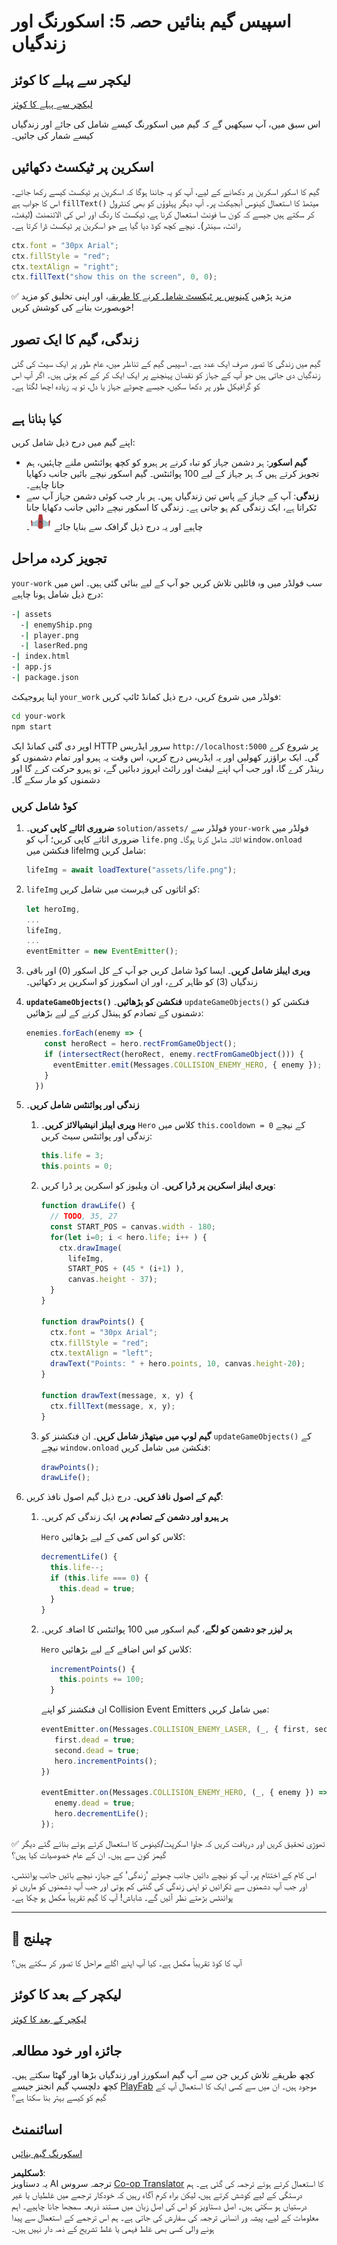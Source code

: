 <!--
CO_OP_TRANSLATOR_METADATA:
{
  "original_hash": "4e8250db84b027c9ff816b4e4c093457",
  "translation_date": "2025-08-25T22:03:11+00:00",
  "source_file": "6-space-game/5-keeping-score/README.md",
  "language_code": "ur"
}
-->
# اسپیس گیم بنائیں حصہ 5: اسکورنگ اور زندگیاں

## لیکچر سے پہلے کا کوئز

[لیکچر سے پہلے کا کوئز](https://ashy-river-0debb7803.1.azurestaticapps.net/quiz/37)

اس سبق میں، آپ سیکھیں گے کہ گیم میں اسکورنگ کیسے شامل کی جائے اور زندگیاں کیسے شمار کی جائیں۔

## اسکرین پر ٹیکسٹ دکھائیں

گیم کا اسکور اسکرین پر دکھانے کے لیے، آپ کو یہ جاننا ہوگا کہ اسکرین پر ٹیکسٹ کیسے رکھا جائے۔ اس کا جواب ہے `fillText()` میتھڈ کا استعمال کینوس آبجیکٹ پر۔ آپ دیگر پہلوؤں کو بھی کنٹرول کر سکتے ہیں جیسے کہ کون سا فونٹ استعمال کرنا ہے، ٹیکسٹ کا رنگ اور اس کی الائنمنٹ (لیفٹ، رائٹ، سینٹر)۔ نیچے کچھ کوڈ دیا گیا ہے جو اسکرین پر ٹیکسٹ ڈرا کرتا ہے۔

```javascript
ctx.font = "30px Arial";
ctx.fillStyle = "red";
ctx.textAlign = "right";
ctx.fillText("show this on the screen", 0, 0);
```

✅ مزید پڑھیں [کینوس پر ٹیکسٹ شامل کرنے کا طریقہ](https://developer.mozilla.org/docs/Web/API/Canvas_API/Tutorial/Drawing_text)، اور اپنی تخلیق کو مزید خوبصورت بنانے کی کوشش کریں!

## زندگی، گیم کا ایک تصور

گیم میں زندگی کا تصور صرف ایک عدد ہے۔ اسپیس گیم کے تناظر میں، عام طور پر ایک سیٹ کی گئی زندگیاں دی جاتی ہیں جو آپ کے جہاز کو نقصان پہنچنے پر ایک ایک کر کے کم ہوتی ہیں۔ اگر آپ اس کو گرافیکل طور پر دکھا سکیں، جیسے چھوٹے جہاز یا دل، تو یہ زیادہ اچھا لگتا ہے۔

## کیا بنانا ہے

اپنے گیم میں درج ذیل شامل کریں:

- **گیم اسکور**: ہر دشمن جہاز کو تباہ کرنے پر ہیرو کو کچھ پوائنٹس ملنے چاہئیں، ہم تجویز کرتے ہیں کہ ہر جہاز کے لیے 100 پوائنٹس۔ گیم اسکور نیچے بائیں جانب دکھایا جانا چاہیے۔
- **زندگی**: آپ کے جہاز کے پاس تین زندگیاں ہیں۔ ہر بار جب کوئی دشمن جہاز آپ سے ٹکراتا ہے، ایک زندگی کم ہو جاتی ہے۔ زندگی کا اسکور نیچے دائیں جانب دکھایا جانا چاہیے اور یہ درج ذیل گرافک سے بنایا جائے ![زندگی کی تصویر](../../../../translated_images/life.6fb9f50d53ee0413cd91aa411f7c296e10a1a6de5c4a4197c718b49bf7d63ebf.ur.png)۔

## تجویز کردہ مراحل

`your-work` سب فولڈر میں وہ فائلیں تلاش کریں جو آپ کے لیے بنائی گئی ہیں۔ اس میں درج ذیل شامل ہونا چاہیے:

```bash
-| assets
  -| enemyShip.png
  -| player.png
  -| laserRed.png
-| index.html
-| app.js
-| package.json
```

اپنا پروجیکٹ `your_work` فولڈر میں شروع کریں، درج ذیل کمانڈ ٹائپ کریں:

```bash
cd your-work
npm start
```

اوپر دی گئی کمانڈ ایک HTTP سرور ایڈریس `http://localhost:5000` پر شروع کرے گی۔ ایک براؤزر کھولیں اور یہ ایڈریس درج کریں، اس وقت یہ ہیرو اور تمام دشمنوں کو رینڈر کرے گا، اور جب آپ اپنے لیفٹ اور رائٹ ایروز دبائیں گے، تو ہیرو حرکت کرے گا اور دشمنوں کو مار سکے گا۔

### کوڈ شامل کریں

1. **ضروری اثاثے کاپی کریں**۔ `solution/assets/` فولڈر سے `your-work` فولڈر میں ضروری اثاثے کاپی کریں؛ آپ کو `life.png` اثاثہ شامل کرنا ہوگا۔ `window.onload` فنکشن میں lifeImg شامل کریں:

    ```javascript
    lifeImg = await loadTexture("assets/life.png");
    ```

1. `lifeImg` کو اثاثوں کی فہرست میں شامل کریں:

    ```javascript
    let heroImg,
    ...
    lifeImg,
    ...
    eventEmitter = new EventEmitter();
    ```
  
2. **ویری ایبلز شامل کریں**۔ ایسا کوڈ شامل کریں جو آپ کے کل اسکور (0) اور باقی زندگیاں (3) کو ظاہر کرے، اور ان اسکورز کو اسکرین پر دکھائیں۔

3. **`updateGameObjects()` فنکشن کو بڑھائیں**۔ `updateGameObjects()` فنکشن کو دشمنوں کے تصادم کو ہینڈل کرنے کے لیے بڑھائیں:

    ```javascript
    enemies.forEach(enemy => {
        const heroRect = hero.rectFromGameObject();
        if (intersectRect(heroRect, enemy.rectFromGameObject())) {
          eventEmitter.emit(Messages.COLLISION_ENEMY_HERO, { enemy });
        }
      })
    ```

4. **زندگی اور پوائنٹس شامل کریں**۔ 
   1. **ویری ایبلز انیشیالائز کریں**۔ `Hero` کلاس میں `this.cooldown = 0` کے نیچے زندگی اور پوائنٹس سیٹ کریں:

        ```javascript
        this.life = 3;
        this.points = 0;
        ```

   1. **ویری ایبلز اسکرین پر ڈرا کریں**۔ ان ویلیوز کو اسکرین پر ڈرا کریں:

        ```javascript
        function drawLife() {
          // TODO, 35, 27
          const START_POS = canvas.width - 180;
          for(let i=0; i < hero.life; i++ ) {
            ctx.drawImage(
              lifeImg, 
              START_POS + (45 * (i+1) ), 
              canvas.height - 37);
          }
        }
        
        function drawPoints() {
          ctx.font = "30px Arial";
          ctx.fillStyle = "red";
          ctx.textAlign = "left";
          drawText("Points: " + hero.points, 10, canvas.height-20);
        }
        
        function drawText(message, x, y) {
          ctx.fillText(message, x, y);
        }

        ```

   1. **گیم لوپ میں میتھڈز شامل کریں**۔ ان فنکشنز کو `updateGameObjects()` کے نیچے `window.onload` فنکشن میں شامل کریں:

        ```javascript
        drawPoints();
        drawLife();
        ```

1. **گیم کے اصول نافذ کریں**۔ درج ذیل گیم اصول نافذ کریں:

   1. **ہر ہیرو اور دشمن کے تصادم پر**، ایک زندگی کم کریں۔
   
      `Hero` کلاس کو اس کمی کے لیے بڑھائیں:

        ```javascript
        decrementLife() {
          this.life--;
          if (this.life === 0) {
            this.dead = true;
          }
        }
        ```

   2. **ہر لیزر جو دشمن کو لگے**، گیم اسکور میں 100 پوائنٹس کا اضافہ کریں۔

      `Hero` کلاس کو اس اضافے کے لیے بڑھائیں:
    
        ```javascript
          incrementPoints() {
            this.points += 100;
          }
        ```

        ان فنکشنز کو اپنے Collision Event Emitters میں شامل کریں:

        ```javascript
        eventEmitter.on(Messages.COLLISION_ENEMY_LASER, (_, { first, second }) => {
           first.dead = true;
           second.dead = true;
           hero.incrementPoints();
        })

        eventEmitter.on(Messages.COLLISION_ENEMY_HERO, (_, { enemy }) => {
           enemy.dead = true;
           hero.decrementLife();
        });
        ```

✅ تھوڑی تحقیق کریں اور دریافت کریں کہ جاوا اسکرپٹ/کینوس کا استعمال کرتے ہوئے بنائے گئے دیگر گیمز کون سے ہیں۔ ان کے عام خصوصیات کیا ہیں؟

اس کام کے اختتام پر، آپ کو نیچے دائیں جانب چھوٹے 'زندگی' کے جہاز، نیچے بائیں جانب پوائنٹس، اور جب آپ دشمنوں سے ٹکرائیں تو اپنی زندگی کی گنتی کم ہوتی اور جب آپ دشمنوں کو ماریں تو پوائنٹس بڑھتے نظر آئیں گے۔ شاباش! آپ کا گیم تقریباً مکمل ہو چکا ہے۔

---

## 🚀 چیلنج

آپ کا کوڈ تقریباً مکمل ہے۔ کیا آپ اپنے اگلے مراحل کا تصور کر سکتے ہیں؟

## لیکچر کے بعد کا کوئز

[لیکچر کے بعد کا کوئز](https://ashy-river-0debb7803.1.azurestaticapps.net/quiz/38)

## جائزہ اور خود مطالعہ

کچھ طریقے تلاش کریں جن سے آپ گیم اسکورز اور زندگیاں بڑھا اور گھٹا سکتے ہیں۔ کچھ دلچسپ گیم انجنز جیسے [PlayFab](https://playfab.com) موجود ہیں۔ ان میں سے کسی ایک کا استعمال آپ کے گیم کو کیسے بہتر بنا سکتا ہے؟

## اسائنمنٹ

[اسکورنگ گیم بنائیں](assignment.md)

**ڈسکلیمر**:  
یہ دستاویز AI ترجمہ سروس [Co-op Translator](https://github.com/Azure/co-op-translator) کا استعمال کرتے ہوئے ترجمہ کی گئی ہے۔ ہم درستگی کے لیے کوشش کرتے ہیں، لیکن براہ کرم آگاہ رہیں کہ خودکار ترجمے میں غلطیاں یا غیر درستیاں ہو سکتی ہیں۔ اصل دستاویز کو اس کی اصل زبان میں مستند ذریعہ سمجھا جانا چاہیے۔ اہم معلومات کے لیے، پیشہ ور انسانی ترجمہ کی سفارش کی جاتی ہے۔ ہم اس ترجمے کے استعمال سے پیدا ہونے والی کسی بھی غلط فہمی یا غلط تشریح کے ذمہ دار نہیں ہیں۔